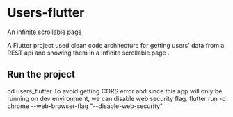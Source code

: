 # Users-flutter

An infinite scrollable page

A Flutter project used clean code architecture for getting users' data from a REST api and showing them in a infinite scrollable page .

## Run the project

cd users_flutter
To avoid getting CORS error and since this app will only be running on dev environment, we can disable web security flag.
flutter run -d chrome --web-browser-flag "--disable-web-security"
